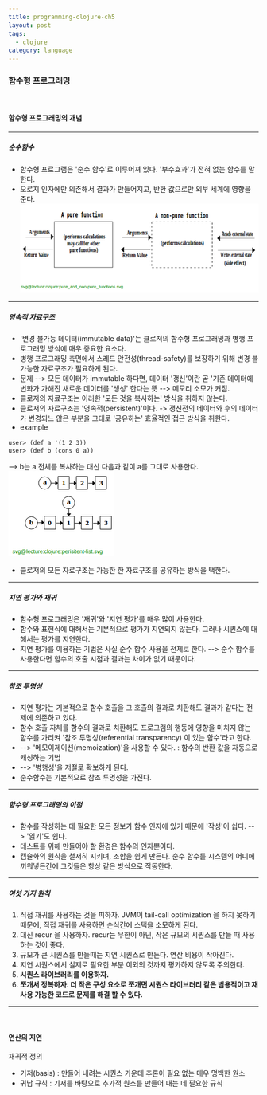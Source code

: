 ```yaml
---
title: programming-clojure-ch5
layout: post
tags:
  - clojure
category: language
---
```

### 함수형 프로그래밍

<br>

#### 함수형 프로그래밍의 개념

---

##### 순수함수
* 함수형  프로그램은 '순수 함수'로 이루어져 있다. '부수효과'가 전혀 없는 함수를 말한다.
* 오로지 인자에만 의존해서 결과가 만들어지고, 반환 값으로만 외부 세계에 영향을 준다.
![](/assets/ext_images/clojure/clojure_ch5_pure_function.png)

---

##### 영속적 자료구조
* '변경 불가능 데이터(immutable data)'는 클로저의 함수형 프로그래밍과 병행 프로그래밍 방식에 매우 중요한 요소다.
* 병행 프로그래밍 측면에서 스레드 안전성(thread-safety)를 보장하기 위해 변경  불가능한 자료구조가 필요하게 된다.
* 문제 --> 모든 데이터가 immutable 하다면, 데이터 '갱신'이란 곧 '기존 데이터에 변화가 가해진 새로운 데이터를 '생성'
한다는 뜻 --> 메모리 소모가 커짐.
* 클로저의 자료구조는 이러한  '모든 것을 복사하는' 방식을 취하지 않는다.
* 클로저의 자료구조는 '영속적(persistent)'이다.  -> 갱신전의 데이터와 후의 데이터가 변경되느 않은 부분을 그대로 
'공유하는' 효율적인 접근 방식을 취한다.
* example
```
user> (def a '(1 2 3))
user> (def b (cons 0 a))
```
--> b는 a 전체를 복사하는 대신 다음과 같이 a를 그대로 사용한다.
![](/assets/ext_images/clojure/clojure_ch5_persistent.png)

* 클로저의 모든 자료구조는 가능한 한 자료구조를 공유하는 방식을 택한다.

---

##### 지연 평가와 재귀
* 함수형 프로그래밍은 '재귀'와 '지연 평가'를 매우 많이 사용한다.
* 함수와 표현식에 대해서는 기본적으로 평가가 지연되지 않는다. 그러나 시퀀스에 대해서는 평가를 지연한다.
* 지연 평가를 이용하는 기법은 사실 순수 함수 사용을 전제로 한다. --> 순수 함수를 사용한다면 함수의 호출 시점과
결과는 차이가 없기 때문이다.

---

##### 참조 투명성
* 지연 평가는 기본적으로 함수 호출을 그 호출의 결과로 치환해도 결과가 같다는 전제에 의존하고 있다.
* 함수 호출 자체를 함수의 결과로 치환해도 프로그램의 행동에 영향을 미치지 않는 함수를 가리켜
'참조 투명성(referential transparency) 이 있는 함수'라고 한다.
* -->  '메모이제이션(memoization)'을 사용할 수 있다. : 함수의 반환 값을 자동으로 캐싱하는 기법
* --> '병행성'을 저절로 확보하게 된다. 
* 순수함수는 기본적으로 참조 투명성을 가진다.

---

##### 함수형 프로그래밍의 이점
* 함수를 작성하는 데 필요한 모든 정보가 함수 인자에 있기 때문에 '작성'이 쉽다. --> '읽기'도 쉽다.
* 테스트를 위해 만들어야 할 환경은 함수의 인자뿐이다.
* 캡슐화의 원칙을 철저히 지키며, 조합을 쉽게 만든다. 순수 함수를 시스템의 어디에 끼워넣든간에
그것들은 항상 같은 방식으로 작동한다.

---

##### 여섯 가지 원칙
1) 직접 재귀를 사용하는 것을 피하자. JVM이 tail-call optimization 을 하지 못하기 때문에, 직접 재귀를 사용하면
순식간에 스택을 소모하게 된다.
2) 대신 recur 을 사용하자. recur는 무한이 아닌, 작은 규모의 시퀀스를 만들 때 사용하는 것이 좋다.
3) 규모가 큰  시퀀스를 만들때는 지연 시퀀스로 만든다. 연산 비용이 작아진다.
4) 지연 시퀀스에서 실제로 필요한 부분 이외의 것까지 평가하지 않도록 주의한다.
5) <b>시퀀스 라이브러리를 이용하자.</b>
6) <b>쪼개서 정복하자. 더 작은 구성 요소로 쪼개면 시퀀스 라이브러리 같은 범용적이고 재사용 가능한 코드로 문제를
해결 할 수 있다.</b>

---

<br>

#### 연산의 지연
재귀적 정의
* 기저(basis) : 만들어 내려는 시퀀스 가운데 추론이 필요 없는 매우 명백한 원소
* 귀납 규칙 : 기저를 바탕으로 추가적 원소를 만들어 내는 데 필요한 규칙